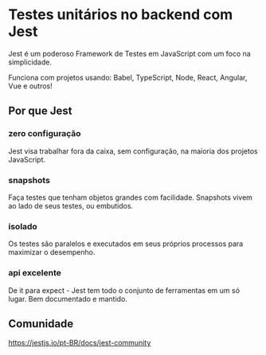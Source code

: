 # Testes unitários no backend com Jest

Jest é um poderoso Framework de Testes em JavaScript com um foco na simplicidade.

Funciona com projetos usando: Babel, TypeScript, Node, React, Angular, Vue e outros!

## Por que Jest

### zero configuração

Jest visa trabalhar fora da caixa, sem configuração, na maioria dos projetos JavaScript.

### snapshots

Faça testes que tenham objetos grandes com facilidade. Snapshots vivem ao lado de seus testes, ou embutidos.

### isolado

Os testes são paralelos e executados em seus próprios processos para maximizar o desempenho.

### api excelente

De it para expect - Jest tem todo o conjunto de ferramentas em um só lugar. Bem documentado e mantido.

## Comunidade
https://jestjs.io/pt-BR/docs/jest-community




